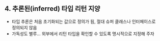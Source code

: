 ## 4. 추론된(inferred) 타입 리턴 지양

- 타입 추론은 처음 초기화되는 값으로 정의가 됨, 절대 슈퍼 클래스나 인터페이스로 정의되지 않음
- 가독성도 별루… 외부에서 리턴 타입을 확인할 수 있도록 명시적으로 지정해 주자